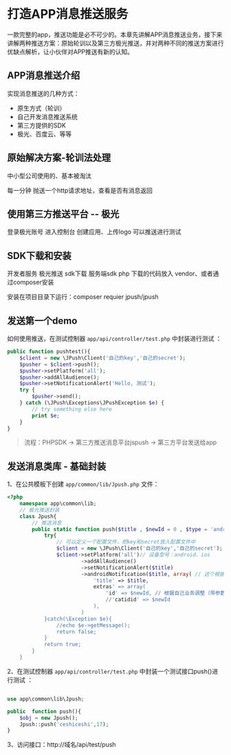 # 打造APP消息推送服务

一款完整的app，推送功能是必不可少的。本章先讲解APP消息推送业务，接下来讲解两种推送方案：原始轮训以及第三方极光推送，并对两种不同的推送方案进行优缺点解析，让小伙伴对APP推送有新的认知。

## APP消息推送介绍

实现消息推送的几种方式：

- 原生方式（轮训）
- 自己开发消息推送系统
- 第三方提供的SDK
- 极光、百度云、等等

## 原始解决方案-轮训法处理

中小型公司使用的、基本被淘汰

每一分钟 抛送一个http请求地址，查看是否有消息返回

## 使用第三方推送平台 -- 极光

登录极光账号
进入控制台
创建应用、上传logo
可以推送进行测试

## SDK下载和安装

开发者服务
极光推送
sdk下载
服务端sdk
php
下载的代码放入 vendor、或者通过composer安装

安装在项目目录下运行：composer requier jpush/jpush 

## 发送第一个demo

如何使用推送，在测试控制器 `app/api/controller/test.php` 中封装进行测试 ：

```php
public function pushtest(){
	$client = new \JPush\Client('自己的key','自己的secret');
	$pusher = $client->push();
	$pusher->setPlatform('all');
	$pusher->addAllAudience();
	$pusher->setNotificationAlert('Hello, 测试');
	try {
		$pusher->send();
	} catch (\JPush\Exceptions\JPushException $e) {
		// try something else here
		print $e;
	}
}
```

> 流程：PHPSDK -> 第三方推送消息平台jspush -> 第三方平台发送给app

## 发送消息类库 - 基础封装

1、在公共模板下创建 `app/common/lib/Jpush.php` 文件：
 
```php
<?php
	namespace app\common\lib;
	// 极光推送封装
	class Jpush{
		// 推送消息
		public static function push($title , $newId = 0 , $type = 'android'){
			try{
				// 可以定义一个配置文件，把key和secret放入配置文件中
				$client = new \JPush\Client('自己的key','自己的secret');
				$client->setPlatform('all')// 设备型号：android、ios
						->addAllAudience()
						->setNotificationAlert($title)
						->androidNotification($title, array( // 这个根据机型$type 判断
							'title' => $title,
							extras' => array(
								'id' => $newId, // 根据自己业务调整（带参数调转详情页）
								//'catidid' => $newId
							),
						)
			}catch(\Exception $e){
				//echo $e->getMessage();
				return false;
			}	
			return true;
		}
	}
```

2、在测试控制器 `app/api/controller/test.php` 中封装一个测试接口push()进行测试 ：

```php

use app\common\lib\Jpush;

public  function push(){
	$obj = new Jpush();
	Jpush::push('ceshiceshi',17);
}
```

3、访问接口：http://域名/api/test/push